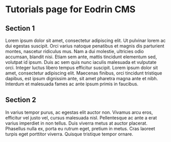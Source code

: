 # Tutorials page for Eodrin CMS

## Section 1
Lorem ipsum dolor sit amet, consectetur adipiscing elit. Ut pulvinar lorem ac dui egestas suscipit. Orci varius natoque penatibus et magnis dis parturient montes, nascetur ridiculus mus. Nam a dui molestie, ultricies odio accumsan, blandit nisi. Etiam sem ante, mattis tincidunt elementum sed, volutpat id ipsum. Duis ac sem quis nunc iaculis malesuada et vulputate orci. Integer luctus libero tempus efficitur suscipit. Lorem ipsum dolor sit amet, consectetur adipiscing elit. Maecenas finibus, orci tincidunt tristique dapibus, est ipsum dignissim ante, sit amet pharetra magna ante et nibh. Interdum et malesuada fames ac ante ipsum primis in faucibus.

## Section 2
In varius tempor purus, ac egestas elit auctor non. Vivamus arcu eros, efficitur vel justo vel, cursus malesuada nisl. Pellentesque ac ante a erat varius imperdiet in non tellus. Duis viverra metus at auctor placerat. Phasellus nulla ex, porta eu rutrum eget, pretium in metus. Cras laoreet turpis eget porttitor viverra. Quisque tristique tempor ornare.
